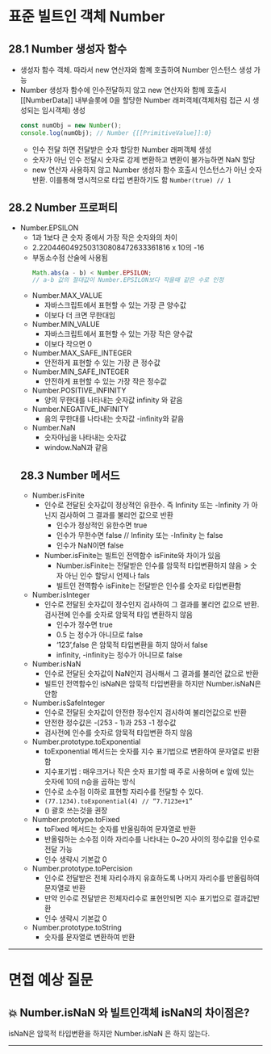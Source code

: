 # 표준 빌트인 객체 Number

## 28.1 Number 생성자 함수

- 생성자 함수 객체. 따라서 new 연산자와 함꼐 호출하여 Number 인스턴스 생성 가능
- Number 생성자 함수에 인수전달하지 않고 new 연산자와 함께 호출시 [[NumberData]] 내부슬롯에 0을 할당한 Number 래퍼객체(객체처럼 접근 시 생성되는 임시객체) 생성
  ```jsx
  const numObj = new Number();
  console.log(numObj); // Number {[[PrimitiveValue]]:0}
  ```
  - 인수 전달 하면 전달받은 숫자 할당한 Number 래퍼객체 생성
  - 숫자가 아닌 인수 전달시 숫자로 강제 변환하고 변환이 불가능하면 NaN 할당
  - new 연산자 사용하지 않고 Number 생성자 함수 호출시 인스턴스가 아닌 숫자 반환. 이를통해 명시적으로 타입 변환하기도 함 `Number(true) // 1`

## 28.2 Number 프로퍼티

- Number.EPSILON
  - 1과 1보다 큰 숫자 중에서 가장 작은 숫자와의 차이
  - 2.2204460492503130808472633361816 x 10의 -16
  - 부동소수점 산술에 사용됨
    ```jsx
    Math.abs(a - b) < Number.EPSILON;
    // a-b 값의 절대값이 Number.EPSILON보다 작을때 같은 수로 인정
    ```
  - Number.MAX_VALUE
    - 자바스크립트에서 표현할 수 있는 가장 큰 양수값
    - 이보다 더 크면 무한대임
  - Number.MIN_VALUE
    - 자바스크립트에서 표현할 수 있는 가장 작은 양수값
    - 이보다 작으면 0
  - Number.MAX_SAFE_INTEGER
    - 안전하게 표현할 수 있는 가장 큰 정수값
  - Number.MIN_SAFE_INTEGER
    - 안전하게 표현할 수 있는 가장 작은 정수값
  - Number.POSITIVE_INFINITY
    - 양의 무한대를 나타내는 숫자값 infinity 와 같음
  - Number.NEGATIVE_INFINITY
    - 음의 무한대를 나타내는 숫자값 -infinity와 같음
  - Number.NaN
    - 숫자아님을 나타내는 숫자값
    - window.NaN과 같음
  ## 28.3 Number 메서드
  - Number.isFinite
    - 인수로 전달된 숫자값이 정상적인 유한수. 즉 Infinity 또는 -Infinity 가 아닌지 검사하여 그 결과를 불리언 값으로 반환
      - 인수가 정상적인 유한수면 true
      - 인수가 무한수면 false // Infinity 또는 -Infinity 는 false
      - 인수가 NaN이면 false
    - Number.isFinite는 빌트인 전역함수 isFinite와 차이가 있음
      - Number.isFinite는 전달받은 인수를 암묵적 타입변환하지 않음 > 숫자 아닌 인수 할당시 언제나 fals
      - 빌트인 전역함수 isFinite는 전달받은 인수를 숫자로 타입변환함
  - Number.isInteger
    - 인수로 전달된 숫자값이 정수인지 검사하여 그 결과를 불리언 값으로 반환. 검사전에 인수를 숫자로 암묵적 타입 변환하지 않음
      - 인수가 정수면 true
      - 0.5 는 정수가 아니므로 false
      - ‘123’,false 은 암묵적 타입변환을 하지 않아서 false
      - infinity, -infinity는 정수가 아니므로 false
  - Number.isNaN
    - 인수로 전달된 숫자값이 NaN인지 검사해서 그 결과를 불리언 값으로 반환
    - 빌트인 전역함수인 isNaN은 암묵적 타입변환을 하지만 Number.isNaN은 안함
  - Number.isSafeInteger
    - 인수로 전달된 숫자값이 안전한 정수인지 검사하여 불리언값으로 반환
    - 안전한 정수값은 -(253 - 1)과 253 -1 정수값
    - 검사전에 인수를 숫자로 암묵적 타입변환 하지 않음
  - Number.prototype.toExponential
    - toExponential 메서드는 숫자를 지수 표기법으로 변환하여 문자열로 반환함
    - 지수표기법 : 매우크거나 작은 숫자 표기할 때 주로 사용하며 e 앞에 있는 숫자에 10의 n승을 곱하는 방식
    - 인수로 소수점 이하로 표현할 자리수를 전달할 수 있다.
    - `(77.1234).toExponential(4) // “7.7123e+1”`
    - () 괄호 쓰는것을 권장
  - Number.prototype.toFixed
    - toFIxed 메서드는 숫자를 반올림하여 문자열로 반환
    - 반올림하는 소수점 이하 자리수를 나타내는 0~20 사이의 정수값을 인수로 전달 가능
    - 인수 생략시 기본값 0
  - Number.prototype.toPercision
    - 인수로 전달받은 전체 자리수까지 유효하도록 나머지 자리수를 반올림하여 문자열로 반환
    - 만약 인수로 전달받은 전체자리수로 표현안되면 지수 표기법으로 결과값반환
    - 인수 생략시 기본값 0
  - Number.prototype.toString
    - 숫자를 문자열로 변환하여 반환

---

# 면접 예상 질문

## 💥 Number.isNaN 와 빌트인객체 isNaN의 차이점은?

isNaN은 암묵적 타입변환을 하지만 Number.isNaN 은 하지 않는다.

---
